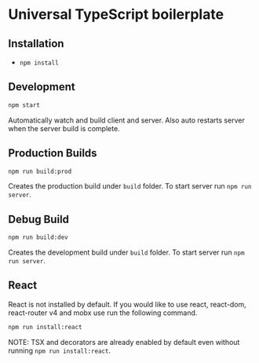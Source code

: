 # Universal TypeScript boilerplate

## Installation

* `npm install`

## Development

```sh
npm start
```

Automatically watch and build client and server. Also auto restarts server when the server build is complete.

## Production Builds

```sh
npm run build:prod
```

Creates the production build under `build` folder. To start server run `npm run server`.

## Debug Build
```sh
npm run build:dev
```

Creates the development build under `build` folder. To start server run `npm run server`.

## React
React is not installed by default. If you would like to use react, react-dom, react-router v4 and mobx use run the following command.

```sh
npm run install:react
```

NOTE: TSX and decorators are already enabled by default even without running `npm run install:react`.